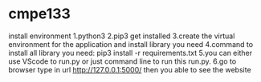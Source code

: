 # cmpe133

install environment 
1.python3 
2.pip3 get installed
3.create the virtual environment for the application and install library you need 
4.command to install all library you need: pip3 install -r requirements.txt 
5.you can either use VScode to run.py or just command line to run this run.py.
6.go to browser type in url http://127.0.0.1:5000/ then you able to see the website